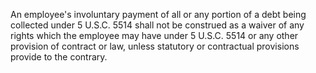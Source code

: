 An employee's involuntary payment of all or any portion of a debt being collected under 5 U.S.C. 5514 shall not be construed as a waiver of any rights which the employee may have under 5 U.S.C. 5514 or any other provision of contract or law, unless statutory or contractual provisions provide to the contrary.

